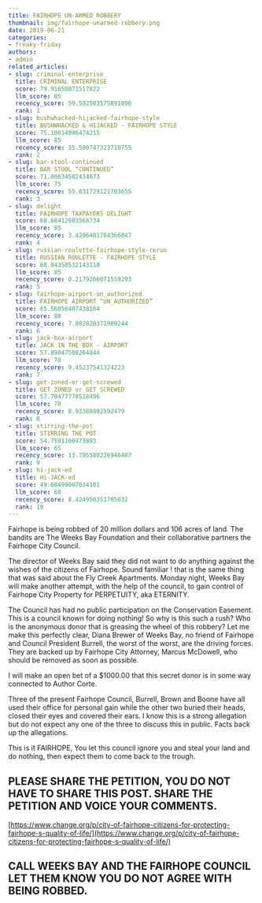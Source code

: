 ```yaml
---
title: FAIRHOPE UN-ARMED ROBBERY
thumbnail: img/fairhope-unarmed-robbery.png
date: 2019-06-21
categories:
- freaky-friday
authors:
- admin
related_articles:
- slug: criminal-enterprise
  title: CRIMINAL ENTERPRISE
  score: 79.91650071517822
  llm_score: 85
  recency_score: 59.582503575891096
  rank: 1
- slug: bushwhacked-hijacked-fairhope-style
  title: BUSHWHACKED & HIJACKED - FAIRHOPE STYLE
  score: 75.10014946474215
  llm_score: 85
  recency_score: 35.500747323710755
  rank: 2
- slug: bar-stool-continued
  title: BAR STOOL “CONTINUED”
  score: 71.00634582434073
  llm_score: 75
  recency_score: 55.031729121703655
  rank: 3
- slug: delight
  title: FAIRHOPE TAXPAYERS DELIGHT
  score: 68.68412803568734
  llm_score: 85
  recency_score: 3.4206401784366847
  rank: 4
- slug: russian-roulette-fairhope-style-rerun
  title: RUSSIAN ROULETTE - FAIRHOPE STYLE
  score: 68.04358532143118
  llm_score: 85
  recency_score: 0.2179266071559293
  rank: 5
- slug: fairhope-airport-un_authorized
  title: FAIRHOPE AIRPORT “UN_AUTHORIZED”
  score: 65.56056407438184
  llm_score: 80
  recency_score: 7.802820371909244
  rank: 6
- slug: jack-box-airport
  title: JACK IN THE BOX - AIRPORT
  score: 57.89047508264844
  llm_score: 70
  recency_score: 9.45237541324223
  rank: 7
- slug: get-zoned-or-get-screwed
  title: GET ZONED or GET SCREWED
  score: 57.78477778518496
  llm_score: 70
  recency_score: 8.92388892592479
  rank: 8
- slug: stirring-the-pot
  title: STIRRING THE POT
  score: 54.7591160473893
  llm_score: 65
  recency_score: 13.795580236946487
  rank: 9
- slug: hi-jack-ed
  title: Hi-JACK-ed
  score: 49.68499007034101
  llm_score: 60
  recency_score: 8.424950351705032
  rank: 10
---
```

Fairhope is being robbed of 20 million dollars and 106 acres of land. The bandits are The Weeks Bay Foundation and their collaborative partners the Fairhope City Council.

The director of Weeks Bay said they did not want to do anything against the wishes of the citizens of Fairhope. Sound familiar ! that is the same thing that was said about the Fly Creek Apartments. Monday night, Weeks Bay will make another attempt, with the help of the council, to gain control of Fairhope City Property for PERPETUITY, aka ETERNITY.

The Council has had no public participation on the Conservation Easement. This is a council known for doing nothing! So why is this such a rush? Who is the anonymous donor that is greasing the wheel of this robbery? Let me make this perfectly clear, Diana Brewer of Weeks Bay, no friend of Fairhope and Council President Burrell, the worst of the worst, are the driving forces. They are backed up by Fairhope City Attorney, Marcus McDowell, who should be removed as soon as possible.

I will make an open bet of a $1000.00 that this secret donor is in some way connected to Author Corte.

Three of the present Fairhope Council, Burrell, Brown and Boone have all used their office for personal gain while the other two buried their heads, closed their eyes and covered their ears. I know this is a strong allegation but do not expect any one of the three to discuss this in public. Facts back up the allegations.

This is it FAIRHOPE, You let this council ignore you and steal your land and do nothing, then expect them to come back to the trough.

## PLEASE SHARE THE PETITION, YOU DO NOT HAVE TO SHARE THIS POST. SHARE THE PETITION AND VOICE YOUR COMMENTS.

[https://www.change.org/p/city-of-fairhope-citizens-for-protecting-fairhope-s-quality-of-life/](https://www.change.org/p/city-of-fairhope-citizens-for-protecting-fairhope-s-quality-of-life/)

## CALL WEEKS BAY AND THE FAIRHOPE COUNCIL LET THEM KNOW YOU DO NOT AGREE WITH BEING ROBBED.
